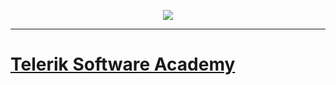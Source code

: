 <p align="center"><a href="http://academy.telerik.com/"><img src="http://telerikacademy.com/Content/Images/Header.png" /></a></p>

---

[Telerik Software Academy](http://bgcoder.com/Contests/List/ByCategory/23/Telerik-Software-Academy)
========================
